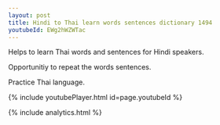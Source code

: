 ```yaml
---
layout: post
title: Hindi to Thai learn words sentences dictionary 1494 
youtubeId: EWg2hWZWTac
---
```

 
 
Helps to learn Thai words and sentences for Hindi speakers.

Opportunitiy to repeat the words sentences. 

Practice Thai language. 
 
{% include youtubePlayer.html id=page.youtubeId %}
 
 
{% include analytics.html %}